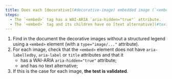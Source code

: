 ```yaml
---
title: Does each [decorative](#decorative-image) embedded image (`<embed>` tag with `type="image/..."` attribute), without [legend](#image-caption), meet these conditions?
steps:
  - The `<embed>` tag has a WAI-ARIA `aria-hidden="true"` attribute.
  - The `<embed>` tag and its children have no [text alternative](#text-alternative-image).
---
```


1. Find in the document the decorative images without a structured legend using a `<embed>` element (with a `type="image/..."` attribute).
2. For each image, check that the `<embed>` element does not have `aria-labelledby`, `aria-label` or `title` attributes and that it
   - has a WAI-ARIA `aria-hidden="true"` attribute;
   - and has no text alternative;
3. If this is the case for each image, **the test is validated**.

